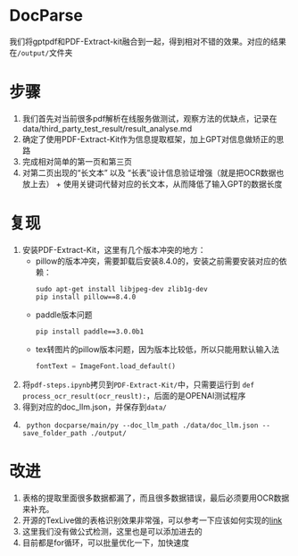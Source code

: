 # DocParse
我们将gptpdf和PDF-Extract-kit融合到一起，得到相对不错的效果。对应的结果在`/output/`文件夹
# 步骤
1. 我们首先对当前很多pdf解析在线服务做测试，观察方法的优缺点，记录在 data/third_party_test_result/result_analyse.md
2. 确定了使用PDF-Extract-Kit作为信息提取框架，加上GPT对信息做矫正的思路
3. 完成相对简单的第一页和第三页
4. 对第二页出现的“长文本” 以及 “长表”设计信息验证增强（就是把OCR数据也放上去） + 使用关键词代替对应的长文本，从而降低了输入GPT的数据长度

# 复现
1. 安装PDF-Extract-Kit，这里有几个版本冲突的地方：
    - pillow的版本冲突，需要卸载后安装8.4.0的，安装之前需要安装对应的依赖：
        ```shell
        sudo apt-get install libjpeg-dev zlib1g-dev
        pip install pillow==8.4.0
        ```
    - paddle版本问题
        ```shell
        pip install paddle==3.0.0b1
        ```
    - tex转图片的pillow版本问题，因为版本比较低，所以只能用默认输入法
        ```python
        fontText = ImageFont.load_default()
        ```
2. 将`pdf-steps.ipynb`拷贝到`PDF-Extract-Kit/`中，只需要运行到 ```def process_ocr_result(ocr_reuslt):```，后面的是OPENAI测试程序
3. 得到对应的doc_llm.json，并保存到`data/`
4. ```shell
    python docparse/main/py --doc_llm_path ./data/doc_llm.json --save_folder_path ./output/
    ````

# 改进
1. 表格的提取里面很多数据都漏了，而且很多数据错误，最后必须要用OCR数据来补充。
2. 开源的TexLive做的表格识别效果非常强，可以参考一下应该如何实现的[link](https://github.com/QianJianTech/LaTeXLive)
3. 这里我们没有做公式检测，这里也是可以添加进去的
4. 目前都是for循环，可以批量优化一下，加快速度